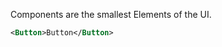 [//]: # (title: Components)

Components are the smallest Elements of the UI.

```xml
<Button>Button</Button>
```

